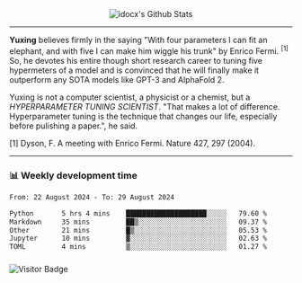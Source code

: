 <div align="center">
    <img align="center" src="https://github-readme-stats.vercel.app/api?username=idocx&show_icons=true&count_private=true&hide_border=true" alt="idocx's Github Stats"></img>
</div>

---

**Yuxing** believes firmly in the saying "With four parameters I can fit an elephant, and with five I can make him wiggle his trunk" by Enrico Fermi. <sup>[1]</sup> So, he devotes his entire though short research career to tuning five hypermeters of a model and is convinced that he will finally make it outperform any SOTA models like GPT-3 and AlphaFold 2.

Yuxing is not a computer scientist, a physicist or a chemist, but a *HYPERPARAMETER TUNING SCIENTIST*. "That makes a lot of difference. Hyperparameter tuning is the technique that changes our life, especially before pulishing a paper.", he said.

[1] Dyson, F. A meeting with Enrico Fermi. Nature 427, 297 (2004).


---

### 📊 Weekly development time
<!--START_SECTION:waka-->

```txt
From: 22 August 2024 - To: 29 August 2024

Python       5 hrs 4 mins    ████████████████████░░░░░   79.60 %
Markdown     35 mins         ██▒░░░░░░░░░░░░░░░░░░░░░░   09.37 %
Other        21 mins         █▒░░░░░░░░░░░░░░░░░░░░░░░   05.53 %
Jupyter      10 mins         ▓░░░░░░░░░░░░░░░░░░░░░░░░   02.63 %
TOML         4 mins          ▒░░░░░░░░░░░░░░░░░░░░░░░░   01.27 %
```

<!--END_SECTION:waka-->

### 

![Visitor Badge](https://visitor-badge.laobi.icu/badge?page_id=idocx.idocx)